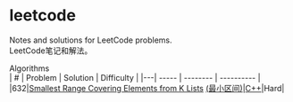 # leetcode
Notes and solutions for LeetCode problems.  
LeetCode笔记和解法。  

Algorithms  
| # | Problem | Solution | Difficulty |
|---| ----- | -------- | ---------- |
|632|[Smallest Range Covering Elements from K Lists](https://leetcode.com/problems/smallest-range-covering-elements-from-k-lists/) [(最小区间)](https://leetcode-cn.com/problems/smallest-range-covering-elements-from-k-lists/)|[C++](https://github.com/EricZhou93/leetcode/blob/main/algorithms/cpp/SmallestRangeCoveringElementsFromKLists.cpp)|Hard|
